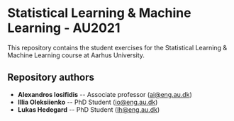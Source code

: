# Statistical Learning & Machine Learning - AU2021

This repository contains the student exercises for the Statistical Learning & Machine Learning course at Aarhus University.

## Repository authors
* __Alexandros Iosifidis__ -- Associate professor (ai@eng.au.dk)
* __Illia Oleksiienko__ -- PhD Student (io@eng.au.dk)
* __Lukas Hedegard__ -- PhD Student (lh@eng.au.dk)
